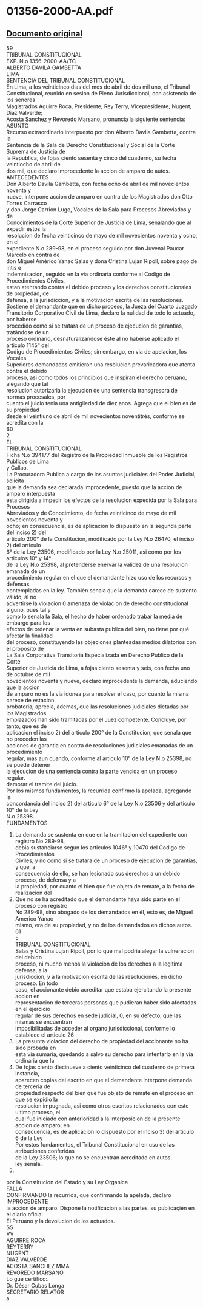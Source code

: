 
01356-2000-AA.pdf
=================
  
[Documento original](https://tc.gob.pe/jurisprudencia/2001/01356-2000-AA.pdf)  
---  
59  
TRIBUNAL CONSTITUCIONAL  
EXP. N.o 1356-2000-AA/TC  
ALBERTO DAVILA GAMBETTA  
LIMA  
SENTENCIA DEL TRIBUNAL CONSTITUCIONAL  
En Lima, a los veinticinco dias del mes de abril de dos mil uno, el Tribunal  
Constitucional, reunido en sesion de Pleno Jurisdiccional, con asistencia de los senores  
Magistrados Aguirre Roca, Presidente; Rey Terry, Vicepresidente; Nugent; Diaz Valverde;  
Acosta Sanchez y Revoredo Marsano, pronuncia la siguiente sentencia:  
ASUNTO  
Recurso extraordinario interpuesto por don Alberto Davila Gambetta, contra la  
Sentencia de la Sala de Derecho Constitucional y Social de la Corte Suprema de Justicia de  
la Republica, de fojas ciento sesenta y cinco del cuaderno, su fecha veintiocho de abril de  
dos mil, que declaro improcedente la accion de amparo de autos.  
ANTECEDENTES  
Don Alberto Davila Gambetta, con fecha ocho de abril de mil novecientos noventa y  
nueve, interpone accion de amparo en contra de los Magistrados don Otto Torres Carrasco  
y don Jorge Carrion Lugo, Vocales de la Sala para Procesos Abreviados y de  
Conocimientos de la Corte Superior de Justicia de Lima, senalando que al expedir éstos la  
resolucion de fecha veinticinco de mayo de mil novecientos noventa y ocho, en el  
expediente N.o 289-98, en el proceso seguido por don Juvenal Paucar Marcelo en contra de  
don Miguel Américo Yanac Salas y dona Cristina Lujàn Ripoll, sobre pago de intis e  
indemnizacion, seguido en la via ordinaria conforme al Codigo de Procedimientos Civiles,  
estan atentando contra el debido proceso y los derechos constitucionales de propiedad, de  
defensa, a la jurisdiccion, y a la motivacion escrita de las resoluciones.  
Sostiene el demandante que en dicho proceso, la Jueza del Cuarto Juzgado  
Transitorio Corporativo Civil de Lima, declaro la nulidad de todo lo actuado, por haberse  
procedido como si se tratara de un proceso de ejecucion de garantias, tratândose de un  
proceso ordinario, desnaturalizandose éste al no haberse aplicado el articulo 1145° del  
Codigo de Procedimientos Civiles; sin embargo, en via de apelacion, los Vocales  
Superiores demandados emitieron una resolucion prevaricadora que atenta contra el debido  
proceso, asi como todos los principios que inspiran el derecho peruano, alegando que tal  
resolucion autorizaria la ejecucion de una sentencia transgresora de normas procesales, por  
cuanto el juicio tenia una antigiiedad de diez anos. Agrega que el bien es de su propiedad  
desde el veintiuno de abril de mil novecientos noventitrés, conforme se acredita con la  
60  
2  
EL  
TRIBUNAL CONSTITUCIONAL  
Ficha N.o 394177 del Registro de la Propiedad Inmueble de los Registros Publicos de Lima  
y Callao.  
La Procuradora Publica a cargo de los asuntos judiciales del Poder Judicial, solicita  
que la demanda sea declarada improcedente, puesto que la accion de amparo interpuesta  
esta dirigida a impedir los efectos de la resolucion expedida por la Sala para Procesos  
Abreviados y de Conocimiento, de fecha veinticinco de mayo de mil novecientos noventa y  
ocho; en consecuencia, es de aplicacion lo dispuesto en la segunda parte del inciso 2) del  
articulo 200° de la Constitucion, modificado por la Ley N.o 26470, el inciso 2) del articulo  
6° de la Ley 23506, modificado por la Ley N.o 25011, asi como por los articulos 10° y 14°  
de la Ley N.o 25398, al pretenderse enervar la validez de una resolucion emanada de un  
procedimiento regular en el que el demandante hizo uso de los recursos y defensas  
contempladas en la ley. También senala que la demanda carece de sustento vâlido, al no  
advertirse la violacion 0 amenaza de violacion de derecho constitucional alguno, pues tal y  
como lo senala la Sala, el hecho de haber ordenado trabar la media de embargo para los  
efectos de ordenar la venta en subasta publica del bien, no tiene por qué afectar la finalidad  
del proceso, constituyendo las objeciones planteadas medios dilatorios con el proposito de  
La Sala Corporativa Transitoria Especializada en Derecho Publico de la Corte  
Superior de Justicia de Lima, a fojas ciento sesenta y seis, con fecha uno de octubre de mil  
novecientos noventa y nueve, declaro improcedente la demanda, aduciendo que la accion  
de amparo no es la via idonea para resolver el caso, por cuanto la misma carece de estacion  
probatoria; aprecia, ademas, que las resoluciones judiciales dictadas por los Magistrados  
emplazados han sido tramitadas por el Juez competente. Concluye, por tanto, que es de  
aplicacion el inciso 2) del articulo 200° de la Constitucion, que senala que no proceden las  
acciones de garantia en contra de resoluciones judiciales emanadas de un procedimiento  
regular, mas aun cuando, conforme al articulo 10° de la Ley N.o 25398, no se puede detener  
la ejecucion de una sentencia contra la parte vencida en un proceso regular.  
demorar el tramite del juicio.  
Por los mismos fundamentos, la recurrida confirmo la apelada, agregando la  
concordancia del inciso 2) del articulo 6° de la Ley N.o 23506 y del articulo 10° de la Ley  
N.o 25398.  
FUNDAMENTOS  
1. La demanda se sustenta en que en la tramitacion del expediente con registro No 289-98,  
debia sustanciarse segun los articulos 1046° y 10470 del Codigo de Procedimientos  
Civiles, y no como si se tratara de un proceso de ejecucion de garantias, y que, a  
consecuencia de ello, se han lesionado sus derechos a un debido proceso, de defensa y a  
la propiedad, por cuanto el bien que fue objeto de remate, a la fecha de realizacion del  
2. Que no se ha acreditado que el demandante haya sido parte en el proceso con registro  
No 289-98, sino abogado de los demandados en él, esto es, de Miguel Americo Yanac  
mismo, era de su propiedad, y no de los demandados en dichos autos.  
61  
5  
TRIBUNAL CONSTITUCIONAL  
Salas y Cristina Lujan Ripoll, por lo que mal podria alegar la vulneracion del debido  
proceso, ni mucho menos la violacion de los derechos a la legitima defensa, a la  
jurisdiccion, y a la motivacion escrita de las resoluciones, en dicho proceso. En todo  
caso, el accionante debio acreditar que estaba ejercitando la presente accion en  
representacion de terceras personas que pudieran haber sido afectadas en el ejercicio  
regular de sus derechos en sede judicial, 0, en su defecto, que las mismas se encuentran  
imposibilitadas de acceder al organo jurisdiccional, conforme lo establece el articulo 26  
3. La presunta violacion del derecho de propiedad del accionante no ha sido probada en  
esta via sumaria, quedando a salvo su derecho para intentarlo en la via ordinaria que la  
4. De fojas ciento diecinueve a ciento veinticinco del cuaderno de primera instancia,  
aparecen copias del escrito en que el demandante interpone demanda de terceria de  
propiedad respecto del bien que fue objeto de remate en el proceso en que se expidio la  
resolucion impugnada, asi como otros escritos relacionados con este ultimo proceso, el  
cual fue iniciado con anterioridad a la interposicion de la presente accion de amparo; en  
consecuencia, es de aplicacion lo dispuesto por el inciso 3) del articulo 6 de la Ley  
Por estos fundamentos, el Tribunal Constitucional en uso de las atribuciones conferidas  
de la Ley 23506; lo que no se encuentran acreditado en autos.  
ley senala.  
23506.  
por la Constitucion del Estado y su Ley Organica  
FALLA  
CONFIRMANDO la recurrida, que confirmando la apelada, declaro IMPROCEDENTE  
la accion de amparo. Dispone la notificacion a las partes, su publicaçién en el diario oficial  
El Peruano y la devolucion de los actuados.  
SS  
VV  
AGUIRRE ROCA  
REYTERRY  
NUGENT  
DIAZ VALVERDE  
ACOSTA SANCHEZ MMA  
REVOREDO MARSANO  
Lo gue certifico:.  
Dr. Désar Cubas Longa  
SECRETARIO RELATOR  
a